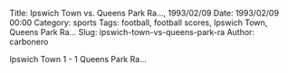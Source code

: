 Title: Ipswich Town vs. Queens Park Ra…, 1993/02/09
Date: 1993/02/09 00:00
Category: sports
Tags: football, football scores, Ipswich Town, Queens Park Ra…
Slug: ipswich-town-vs-queens-park-ra
Author: carbonero


Ipswich Town 1 - 1 Queens Park Ra…
